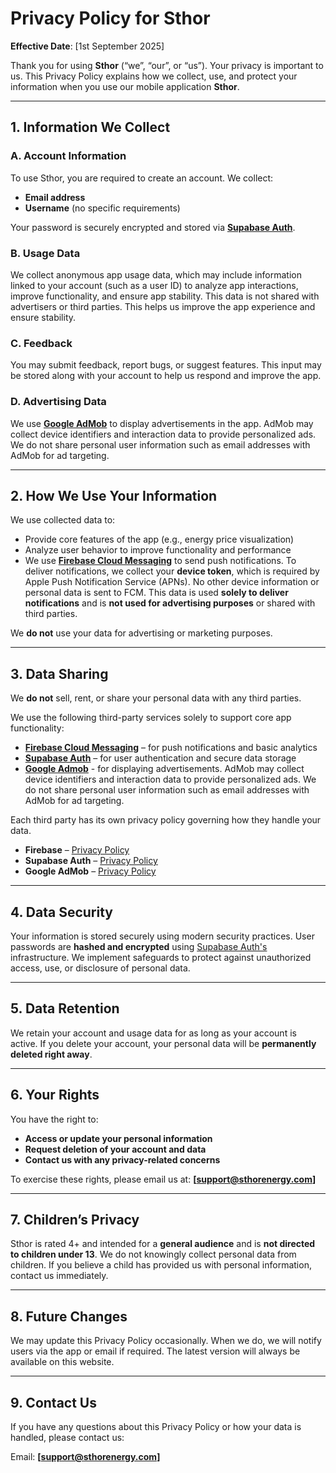 # Privacy Policy for Sthor

**Effective Date**: [1st September 2025]

Thank you for using **Sthor** (“we”, “our”, or “us”). Your privacy is important to us. This Privacy Policy explains how we collect, use, and protect your information when you use our mobile application **Sthor**.

---

## 1. Information We Collect

### A. Account Information
To use Sthor, you are required to create an account. We collect:
- **Email address**
- **Username** (no specific requirements)

Your password is securely encrypted and stored via **[Supabase Auth](https://supabase.com/auth)**.

### B. Usage Data
We collect anonymous app usage data, which may include information linked to your account (such as a user ID) to analyze app interactions, improve functionality, and ensure app stability. 
This data is not shared with advertisers or third parties.
This helps us improve the app experience and ensure stability.

### C. Feedback
You may submit feedback, report bugs, or suggest features. This input may be stored along with your account to help us respond and improve the app.

### D. Advertising Data
We use **[Google AdMob](https://admob.google.com/home/)** to display advertisements in the app. AdMob may collect device identifiers and interaction data to provide personalized ads. We do not share personal user information such as email addresses with AdMob for ad targeting.

---

## 2. How We Use Your Information

We use collected data to:
- Provide core features of the app (e.g., energy price visualization)
- Analyze user behavior to improve functionality and performance
- We use **[Firebase Cloud Messaging](https://firebase.google.com/products/cloud-messaging)** to send push notifications.
To deliver notifications, we collect your **device token**, which is required by Apple Push Notification Service (APNs).
No other device information or personal data is sent to FCM. 
This data is used **solely to deliver notifications** and is **not used for advertising purposes** or shared with third parties.


We **do not** use your data for advertising or marketing purposes.

---

## 3. Data Sharing

We **do not** sell, rent, or share your personal data with any third parties.

We use the following third-party services solely to support core app functionality:
- **[Firebase Cloud Messaging](https://firebase.google.com/products/cloud-messaging)** – for push notifications and basic analytics
- **[Supabase Auth](https://supabase.com/auth)** – for user authentication and secure data storage
- **[Google Admob](https://admob.google.com/home/)** - for displaying advertisements. AdMob may collect device identifiers and interaction data to provide personalized ads. We do not share personal user information such as email addresses with AdMob for ad targeting.

Each third party has its own privacy policy governing how they handle your data.
- **Firebase** – [Privacy Policy](https://firebase.google.com/support/privacy)  
- **Supabase Auth** – [Privacy Policy](https://supabase.com/privacy)
- **Google AdMob** – [Privacy Policy](https://support.google.com/admob/answer/6128543?sjid=13539844862142494356-EU)

---

## 4. Data Security

Your information is stored securely using modern security practices. User passwords are **hashed and encrypted** using [Supabase Auth's](https://supabase.com/auth) infrastructure. We implement safeguards to protect against unauthorized access, use, or disclosure of personal data.

---

## 5. Data Retention

We retain your account and usage data for as long as your account is active. If you delete your account, your personal data will be **permanently deleted right away**.

---

## 6. Your Rights

You have the right to:
- **Access or update your personal information**
- **Request deletion of your account and data**
- **Contact us with any privacy-related concerns**

To exercise these rights, please email us at: **[support@sthorenergy.com]**

---

## 7. Children’s Privacy

Sthor is rated 4+ and intended for a **general audience** and is **not directed to children under 13**. We do not knowingly collect personal data from children. If you believe a child has provided us with personal information, contact us immediately.

---

## 8. Future Changes

We may update this Privacy Policy occasionally. When we do, we will notify users via the app or email if required. The latest version will always be available on this website.

---

## 9. Contact Us

If you have any questions about this Privacy Policy or how your data is handled, please contact us:

Email: **[support@sthorenergy.com]**
